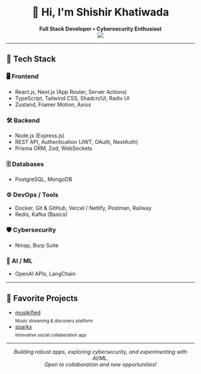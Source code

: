 <h1 align="center">👋 Hi, I'm Shishir Khatiwada</h1>
<p align="center">
  <b>Full Stack Developer • Cybersecurity Enthusiast</b><br/>
  <a href="https://instagram.com/shishirkhatiwadss" target="_blank">
    <img src="https://img.shields.io/badge/Instagram-shishirkhatiwadss-blueviolet?style=flat&logo=instagram" />
  </a>
</p>

---

## 🚀 Tech Stack

### 🖥️ Frontend
- React.js, Next.js (App Router, Server Actions)
- TypeScript, Tailwind CSS, Shadcn/UI, Radix UI
- Zustand, Framer Motion, Axios

### 🛠️ Backend
- Node.js (Express.js)
- REST API, Authentication (JWT, OAuth, NextAuth)
- Prisma ORM, Zod, WebSockets

### 🗄️ Databases
- PostgreSQL, MongoDB

### ⚙️ DevOps / Tools
- Docker, Git & GitHub, Vercel / Netlify, Postman, Railway
- Redis, Kafka (Basics)

### 🛡️ Cybersecurity
- Nmap, Burp Suite

### 🤖 AI / ML
- OpenAI APIs, LangChain

---

## 🌟 Favorite Projects

- [musikified](https://github.com/shishirkhatiwada/musikified)  
  <sub>Music streaming & discovery platform</sub>
- [sparkx](https://github.com/shishirkhatiwada/sparkx)  
  <sub>Innovative social collaboration app</sub>

---

<p align="center">
  <i>Building robust apps, exploring cybersecurity, and experimenting with AI/ML.<br>
  Open to collaboration and new opportunities!</i>
</p>
